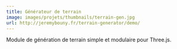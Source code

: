 ```yaml
---
title: Générateur de terrain
image: images/projets/thumbnails/terrain-gen.jpg
url: http://jeremybouny.fr/terrain-generator/demo/
---
```


Module de génération de terrain simple et modulaire pour Three.js.